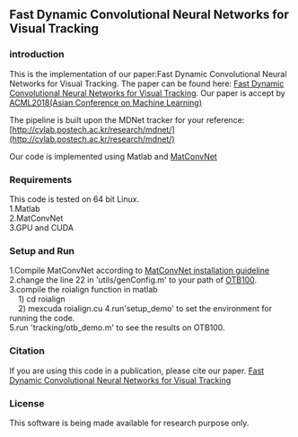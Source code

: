 ## Fast Dynamic Convolutional Neural Networks for Visual Tracking

### introduction
This is the implementation of our paper:Fast Dynamic Convolutional Neural Networks for Visual Tracking. The paper can be found here:
[Fast Dynamic Convolutional Neural Networks for Visual Tracking](https://arxiv.org/pdf/1807.03132.pdf). Our paper is accept by [ACML2018(Asian Conference on Machine Learning)](http://www.acml-conf.org/2018/)

The pipeline is built upon the MDNet tracker for your reference:[http://cvlab.postech.ac.kr/research/mdnet/](http://cvlab.postech.ac.kr/research/mdnet/)

Our code is implemented using Matlab and [MatConvNet](http://www.vlfeat.org/matconvnet/)

### Requirements
This code is tested on 64 bit Linux.    
1.Matlab   
2.MatConvNet   
3.GPU and CUDA   

### Setup and Run
1.Compile MatConvNet according to [MatConvNet installation guideline](http://www.vlfeat.org/matconvnet/install/)   
2.change the line 22 in 'utils/genConfig.m' to your path of [OTB100](http://cvlab.hanyang.ac.kr/tracker_benchmark/).   
3.compile the roialign function in matlab    
&nbsp;&nbsp;&nbsp;&nbsp;1)&nbsp;cd roialign     
&nbsp;&nbsp;&nbsp;&nbsp;2)&nbsp;mexcuda roialign.cu
4.run'setup_demo' to set the environment for running the code.   
5.run 'tracking/otb_demo.m' to see the results on OTB100.  

### Citation
If you are using this code in a publication, please cite our paper.
[Fast Dynamic Convolutional Neural Networks for Visual Tracking](https://arxiv.org/pdf/1807.03132.pdf)

### License
This software is being made available for research purpose only.
